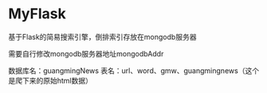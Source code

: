 # MyFlask
基于Flask的简易搜索引擎，倒排索引存放在mongodb服务器

需要自行修改mongodb服务器地址mongodbAddr

数据库名：guangmingNews
表名：url、word、gmw、guangmingnews（这个是爬下来的原始html数据）

